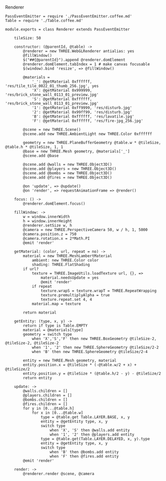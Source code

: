 Renderer

	PassEventEmitter = require './PassEventEmitter.coffee.md'
	Table = require './Table.coffee.md'

	module.exports = class Renderer extends PassEventEmitter

		tileSize: 50

		constructor: (@parentId, @table) ->
			@renderer = new THREE.WebGLRenderer antialias: yes
			@fillWindow()
			$("##{@parentId}").append @renderer.domElement
			@renderer.domElement.tabIndex = 1 # make canvas focusable
			$(window).bind 'resize', => @fillWindow()

			@materials =
				'_': @getMaterial 0xffffff, 'res/tile_tile_0022_01_thumb_256.jpg', yes
				'X': @getMaterial 0x999999, 'res/brick_stone_wall_0113_01_preview.jpg'
				'S': @getMaterial 0xffffff, 'res/brick_stone_wall_0113_01_preview.jpg'
				'1': @getMaterial 0xff9999, 'res/disturb.jpg'
				'2': @getMaterial 0x99ff99, 'res/disturb.jpg'
				'B': @getMaterial 0xffffff, 'res/lavatile.jpg'
				'F': @getMaterial 0xffffff, 'res/fire-jpg_256.jpg'

			@scene = new THREE.Scene()
			@scene.add new THREE.AmbientLight new THREE.Color 0xffffff

			geometry = new THREE.PlaneBufferGeometry @table.w * @tileSize, @table.h * @tileSize, 1, 1
			@base = new THREE.Mesh geometry, @materials['_']
			@scene.add @base

			@scene.add @walls = new THREE.Object3D()
			@scene.add @players = new THREE.Object3D()
			@scene.add @bombs = new THREE.Object3D()
			@scene.add @fires = new THREE.Object3D()

			@on 'update', => @update()
			@on 'render', => requestAnimationFrame => @render()

		focus: () ->
			@renderer.domElement.focus()

		fillWindow: ->
			w = window.innerWidth
			h = window.innerHeight
			@renderer.setSize w, h
			@camera = new THREE.PerspectiveCamera 50, w / h, 1, 5000
			@camera.position.z = 750
			@camera.rotation.x = 2*Math.PI
			@emit 'render'

		getMaterial: (color, url, repeat = no) ->
			material = new THREE.MeshLambertMaterial
				ambient: new THREE.Color color
				shading: THREE.FlatShading
			if url?
				texture = THREE.ImageUtils.loadTexture url, {}, =>
					material.needsUpdate = yes
					@emit 'render'
				if repeat
					texture.wrapS = texture.wrapT = THREE.RepeatWrapping
					texture.premultiplyAlpha = true
					texture.repeat.set 4, 4
				material.map = texture

			return material

		getEntity: (type, x, y) ->
			return if type is Table.EMPTY
			material = @materials[type]
			geometry = switch type
				when 'X','S','F' then new THREE.BoxGeometry @tileSize-2, @tileSize-2, @tileSize-2
				when '1', '2' then new THREE.SphereGeometry @tileSize/2-2
				when 'B' then new THREE.SphereGeometry @tileSize/2-4

			entity = new THREE.Mesh geometry, material
			entity.position.x = @tileSize * (-@table.w/2 + x) + @tileSize/2
			entity.position.y = @tileSize * (@table.h/2 - y) - @tileSize/2
			return entity

		update: ->
			@walls.children = []
			@players.children = []
			@bombs.children = []
			@fires.children = []
			for y in [0...@table.h]
				for x in [0...@table.w]
					type = @table.get Table.LAYER.BASE, x, y
					entity = @getEntity type, x, y
					switch type
						when 'X', 'S' then @walls.add entity
						when '1', '2' then @players.add entity
					type = @table.get(Table.LAYER.DELAYED, x, y).type
					entity = @getEntity type, x, y
					switch type
						when 'B' then @bombs.add entity
						when 'F' then @fires.add entity
			@emit 'render'

		render: ->
			@renderer.render @scene, @camera
